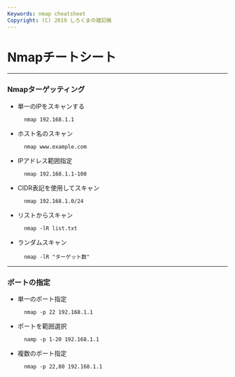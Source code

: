 ```yaml
---
Keywords: nmap cheatsheet
Copyright: (C) 2019 しろくまの雑記帳
---
```


# Nmapチートシート  

---

### Nmapターゲッティング  

* 単一のIPをスキャンする  

        nmap 192.168.1.1
 
* ホスト名のスキャン

        nmap www.example.com 

* IPアドレス範囲指定

        nmap 192.168.1.1-100

* CIDR表記を使用してスキャン

        nmap 192.168.1.0/24 

* リストからスキャン

        nmap -lR list.txt 

* ランダムスキャン

        nmap -lR "ターゲット数"
  
---
  
### ポートの指定  

* 単一のポート指定

        nmap -p 22 192.168.1.1 
* ポートを範囲選択

        namp -p 1-20 192.168.1.1 

* 複数のポート指定

        nmap -p 22,80 192.168.1.1
